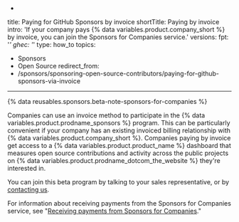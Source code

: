 -
title: Paying for GitHub Sponsors by invoice
shortTitle: Paying by invoice
intro: 'If your company pays {% data variables.product.company_short %} by invoice, you can join the Sponsors for Companies service.'
versions:
  fpt: '*'
  ghec: '*'
type: how_to
topics:
  - Sponsors
  - Open Source
redirect_from:
  - /sponsors/sponsoring-open-source-contributors/paying-for-github-sponsors-via-invoice
---

{% data reusables.sponsors.beta-note-sponsors-for-companies %}

Companies can use an invoice method to participate in the {% data variables.product.prodname_sponsors %} program. This can be particularly convenient if your company has an existing invoiced billing relationship with {% data variables.product.company_short %}. Companies paying by invoice get access to a {% data variables.product.product_name %} dashboard that measures open source contributions and activity across the public projects on {% data variables.product.prodname_dotcom_the_website %} they're interested in.

You can join this beta program by talking to your sales representative, or by [contacting us](https://support.github.com/contact/org-sponsors-waitlist).

For information about receiving payments from the Sponsors for Companies service, see "[Receiving payments from Sponsors for Companies](/sponsors/receiving-sponsorships-through-github-sponsors/sponsors-for-companies)."
